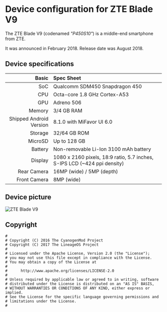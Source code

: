 Device configuration for ZTE Blade V9
=========================================

The ZTE Blade V9 (codenamed _"P450S10"_) is a middle-end smartphone from ZTE.

It was announced in February 2018. Release date was August 2018.

## Device specifications

Basic   | Spec Sheet
-------:|:-------------------------
SoC     | Qualcomm SDM450 Snapdragon 450
CPU     | Octa-core 1.8 GHz Cortex-A53
GPU     | Adreno 506
Memory  | 3/4 GB RAM
Shipped Android Version | 8.1.0 with MiFavor UI 6.0
Storage | 32/64 GB ROM
MicroSD | Up to 128 GB
Battery | Non-removable Li-Ion 3100 mAh battery
Display | 1080 x 2160 pixels, 18:9 ratio, 5.7 inches, S-IPS LCD (~424 ppi density)
Rear Camera  | 16MP (wide) / 5MP (depth)
Front Camera | 8MP (wide)

## Device picture

![ZTE Blade V9](https://img14.360buyimg.com/imgzone/jfs/t1/222274/7/35176/38937/667d2167Fab0e5252/8f7e0ff1bf92b5d6.jpg "ZTE Blade V9")

## Copyright

```
#
# Copyright (C) 2016 The CyanogenMod Project
# Copyright (C) 2017 The LineageOS Project
#
# Licensed under the Apache License, Version 2.0 (the "License");
# you may not use this file except in compliance with the License.
# You may obtain a copy of the License at
#
#      http://www.apache.org/licenses/LICENSE-2.0
#
# Unless required by applicable law or agreed to in writing, software
# distributed under the License is distributed on an "AS IS" BASIS,
# WITHOUT WARRANTIES OR CONDITIONS OF ANY KIND, either express or implied.
# See the License for the specific language governing permissions and
# limitations under the License.
#
